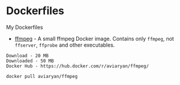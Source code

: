 # Dockerfiles

My Dockerfiles


* [ffmpeg](ffmpeg) - A small ffmpeg Docker image. Contains only `ffmpeg`, not `ffserver`, `ffprobe` and other executables. 

```
Download - 20 MB
Downloaded - 50 MB
Docker Hub - https://hub.docker.com/r/aviaryan/ffmpeg/
```

```bash
docker pull aviaryan/ffmpeg
```
